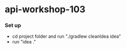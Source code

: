 # api-workshop-103

### Set up
* cd project folder and run "./gradlew cleanIdea idea"
* run "idea ."


